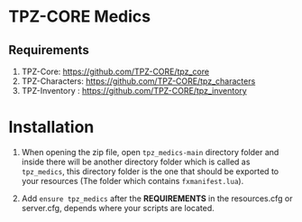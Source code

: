 # TPZ-CORE Medics

## Requirements

1. TPZ-Core: https://github.com/TPZ-CORE/tpz_core
2. TPZ-Characters: https://github.com/TPZ-CORE/tpz_characters
3. TPZ-Inventory : https://github.com/TPZ-CORE/tpz_inventory

# Installation

1. When opening the zip file, open `tpz_medics-main` directory folder and inside there will be another directory folder which is called as `tpz_medics`, this directory folder is the one that should be exported to your resources (The folder which contains `fxmanifest.lua`).

2. Add `ensure tpz_medics` after the **REQUIREMENTS** in the resources.cfg or server.cfg, depends where your scripts are located.
